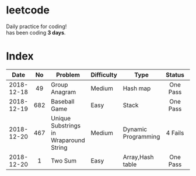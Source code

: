 # leetcode
Daily practice for coding!  
has been coding **3 days**.
# Index
| Date |  No  | Problem | Difficulty | Type | Status | Note |
| ---- | :--: | ------- | ---------- | ---- | :------: | ---- | 
| 2018-12-18 | 49 | Group Anagram | Medium | Hash map | One Pass | None |
| 2018-12-19 | 682 | Baseball Game | Easy | Stack | One Pass | None |
| 2018-12-20 | 467 | Unique Substrings in Wraparound String | Medium | Dynamic Programming | 4 Fails | Finish it until learning DP |
| 2018-12-20 | 1 | Two Sum | Easy | Array,Hash table | One Pass | None |
